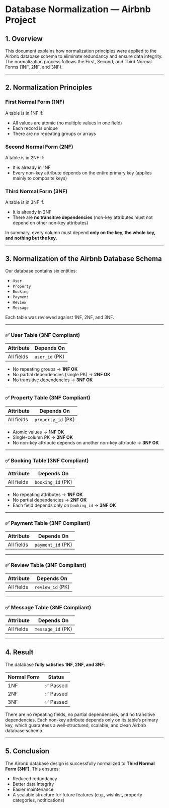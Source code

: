 # Database Normalization — Airbnb Project

## 1. Overview

This document explains how normalization principles were applied to the Airbnb database schema to eliminate redundancy and ensure data integrity. The normalization process follows the First, Second, and Third Normal Forms (1NF, 2NF, and 3NF).

---

## 2. Normalization Principles

### **First Normal Form (1NF)**
A table is in 1NF if:
- All values are atomic (no multiple values in one field)
- Each record is unique
- There are no repeating groups or arrays

### **Second Normal Form (2NF)**
A table is in 2NF if:
- It is already in 1NF
- Every non-key attribute depends on the entire primary key (applies mainly to composite keys)

### **Third Normal Form (3NF)**
A table is in 3NF if:
- It is already in 2NF
- There are **no transitive dependencies** (non-key attributes must not depend on other non-key attributes)

In summary, every column must depend **only on the key, the whole key, and nothing but the key.**

---

## 3. Normalization of the Airbnb Database Schema

Our database contains six entities:

- `User`
- `Property`
- `Booking`
- `Payment`
- `Review`
- `Message`

Each table was reviewed against 1NF, 2NF, and 3NF.

---

### ✅ **User Table (3NF Compliant)**

| Attribute | Depends On |
|-----------|------------|
| All fields | `user_id` (PK) |

- No repeating groups → **1NF OK**
- No partial dependencies (single PK) → **2NF OK**
- No transitive dependencies → **3NF OK**

---

### ✅ **Property Table (3NF Compliant)**

| Attribute | Depends On |
|-----------|------------|
| All fields | `property_id` (PK) |

- Atomic values → **1NF OK**
- Single-column PK → **2NF OK**
- No non-key attribute depends on another non-key attribute → **3NF OK**

---

### ✅ **Booking Table (3NF Compliant)**

| Attribute | Depends On |
|-----------|------------|
| All fields | `booking_id` (PK) |

- No repeating attributes → **1NF OK**
- No partial dependencies → **2NF OK**
- Each field depends only on `booking_id` → **3NF OK**

---

### ✅ **Payment Table (3NF Compliant)**

| Attribute | Depends On |
|-----------|------------|
| All fields | `payment_id` (PK) |

---

### ✅ **Review Table (3NF Compliant)**

| Attribute | Depends On |
|-----------|------------|
| All fields | `review_id` (PK) |

---

### ✅ **Message Table (3NF Compliant)**

| Attribute | Depends On |
|-----------|------------|
| All fields | `message_id` (PK) |

---

## 4. Result

The database **fully satisfies 1NF, 2NF, and 3NF**:

| Normal Form | Status |
|-------------|---------|
| 1NF | ✅ Passed |
| 2NF | ✅ Passed |
| 3NF | ✅ Passed |

There are no repeating fields, no partial dependencies, and no transitive dependencies. Each non-key attribute depends only on its table’s primary key, which guarantees a well-structured, scalable, and clean Airbnb database schema.

---

## 5. Conclusion

The Airbnb database design is successfully normalized to **Third Normal Form (3NF)**. This ensures:

- Reduced redundancy
- Better data integrity
- Easier maintenance
- A scalable structure for future features (e.g., wishlist, property categories, notifications)


